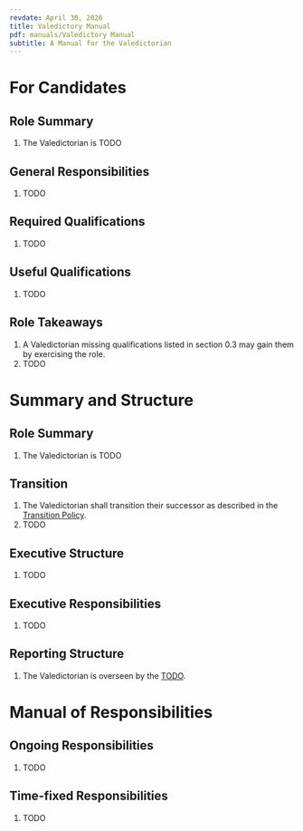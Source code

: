 ```yaml
---
revdate: April 30, 2026
title: Valedictory Manual
pdf: manuals/Valedictory Manual
subtitle: A Manual for the Valedictorian
---
```


# For Candidates

## Role Summary
1. The Valedictorian is TODO

## General Responsibilities
1. TODO

## Required Qualifications
1. TODO

## Useful Qualifications
1. TODO

## Role Takeaways
1. A Valedictorian missing qualifications listed in section 0.3 may gain them by exercising the role.
1. TODO

# Summary and Structure

## Role Summary
1. The Valedictorian is TODO

## Transition
1. The Valedictorian shall transition their successor as described in the [Transition Policy](../policies/transition-policy.md).
1. TODO

## Executive Structure
1. TODO

## Executive Responsibilities
1. TODO

## Reporting Structure
1. The Valedictorian is overseen by the [TODO](TODO-manual.md).

# Manual of Responsibilities

## Ongoing Responsibilities
1. TODO

## Time-fixed Responsibilities
1. TODO
